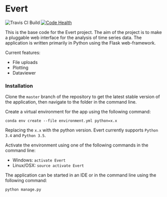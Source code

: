 # Evert

![Travis CI Build](https://travis-ci.org/evert-platform/evertbase.svg?branch=master "Travis CI Build")
[![Code Health](https://landscape.io/github/evert-platform/evertbase/master/landscape.svg?style=flat)](https://landscape.io/github/evert-platform/evertbase/evertdevelop)

This is the base code for the Evert project. The aim of the project is to make a
pluggable web interface for the analysis of time series data.
The application is written primarily in Python using the Flask web-framework.

Current features:
* File uploads
* Plotting
* Dataviewer


### Installation
Clone the `master` branch of the repository to get the latest stable version of the application, then navigate to the folder in the command line.


Create a virtual environment for the app using the following command:

`conda env create --file environment.yml python=x.x`

Replacing the `x.x` with the python version. Evert currently supports `Python 3.4` and `Python 3.5`.

Activate the environment using one of the following commands in the command line:
* Windows: `activate Evert`
* Linux/OSX: `source activate Evert`


The application can be started in an IDE or in the command line using the following command:

`python manage.py`




